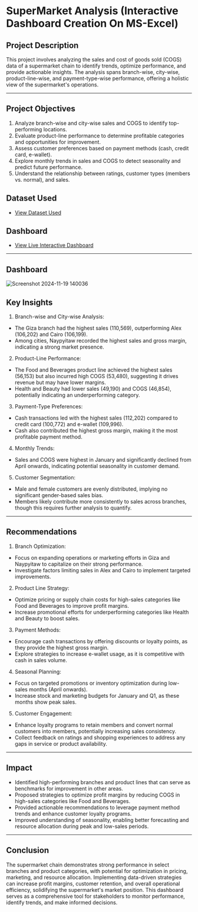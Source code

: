 # SuperMarket Analysis (Interactive Dashboard Creation On MS-Excel)

## Project Description
This project involves analyzing the sales and cost of goods sold (COGS) data of a supermarket chain to identify trends, optimize performance, and provide actionable insights. The analysis spans branch-wise, city-wise, product-line-wise, and payment-type-wise performance, offering a holistic view of the supermarket's operations.
________________________________________
## Project Objectives
1.	Analyze branch-wise and city-wise sales and COGS to identify top-performing locations.
2.	Evaluate product-line performance to determine profitable categories and opportunities for improvement.
3.	Assess customer preferences based on payment methods (cash, credit card, e-wallet).
4.	Explore monthly trends in sales and COGS to detect seasonality and predict future performance.
5.	Understand the relationship between ratings, customer types (members vs. normal), and sales.
   
## Dataset Used
- <a href="https://github.com/nehajadhav-projects/SuperMarket-Analysis/blob/main/SuperMarket%20Analysis.csv"> View Dataset Used</a>

## Dashboard
- <a href="https://1drv.ms/x/c/4b71a64063f08211/EbgPtclQ4fpPqO7_7QifqFEBTw3Q5w6ANZ3ln_XLHS5Ufw?e=nzLBYb
"> View Live Interactive Dashboard</a>
________________________________________
## Dashboard
![Screenshot 2024-11-19 140036](https://github.com/user-attachments/assets/c5d49a40-f97b-49f1-9757-d656488be33c)

## Key Insights
1.	Branch-wise and City-wise Analysis:
-	The Giza branch had the highest sales (110,569), outperforming Alex (106,202) and Cairo (106,199).
-	Among cities, Naypyitaw recorded the highest sales and gross margin, indicating a strong market presence.
2.	Product-Line Performance:
-	The Food and Beverages product line achieved the highest sales (56,153) but also incurred high COGS (53,480), suggesting it drives revenue but may have lower margins.
-	Health and Beauty had lower sales (49,190) and COGS (46,854), potentially indicating an underperforming category.
3.	Payment-Type Preferences:
-	Cash transactions led with the highest sales (112,202) compared to credit card (100,772) and e-wallet (109,996).
-	Cash also contributed the highest gross margin, making it the most profitable payment method.
4.	Monthly Trends:
-	Sales and COGS were highest in January and significantly declined from April onwards, indicating potential seasonality in customer demand.
5.	Customer Segmentation:
- Male and female customers are evenly distributed, implying no significant gender-based sales bias.
-	Members likely contribute more consistently to sales across branches, though this requires further analysis to quantify.
________________________________________
## Recommendations
1.	Branch Optimization:
-	Focus on expanding operations or marketing efforts in Giza and Naypyitaw to capitalize on their strong performance.
-	Investigate factors limiting sales in Alex and Cairo to implement targeted improvements.
2.	Product Line Strategy:
-	Optimize pricing or supply chain costs for high-sales categories like Food and Beverages to improve profit margins.
-	Increase promotional efforts for underperforming categories like Health and Beauty to boost sales.
3.	Payment Methods:
-	Encourage cash transactions by offering discounts or loyalty points, as they provide the highest gross margin.
-	Explore strategies to increase e-wallet usage, as it is competitive with cash in sales volume.
4.	Seasonal Planning:
-	Focus on targeted promotions or inventory optimization during low-sales months (April onwards).
-	Increase stock and marketing budgets for January and Q1, as these months show peak sales.
5.	Customer Engagement:
-	Enhance loyalty programs to retain members and convert normal customers into members, potentially increasing sales consistency.
-	Collect feedback on ratings and shopping experiences to address any gaps in service or product availability.
________________________________________
## Impact
-	Identified high-performing branches and product lines that can serve as benchmarks for improvement in other areas.
-	Proposed strategies to optimize profit margins by reducing COGS in high-sales categories like Food and Beverages.
-	Provided actionable recommendations to leverage payment method trends and enhance customer loyalty programs.
-	Improved understanding of seasonality, enabling better forecasting and resource allocation during peak and low-sales periods.

________________________________________
## Conclusion
The supermarket chain demonstrates strong performance in select branches and product categories, with potential for optimization in pricing, marketing, and resource allocation. Implementing data-driven strategies can increase profit margins, customer retention, and overall operational efficiency, solidifying the supermarket's market position.
This dashboard serves as a comprehensive tool for stakeholders to monitor performance, identify trends, and make informed decisions.
